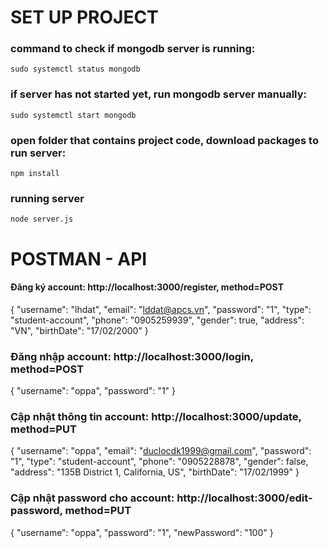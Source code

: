 # SET UP PROJECT

### command to check if mongodb server is running:
    sudo systemctl status mongodb

### if server has not started yet, run mongodb server manually:
    sudo systemctl start mongodb

### open folder that contains project code, download packages to run server:
    npm install

### running server
    node server.js






# POSTMAN - API

#### Đăng ký account: http://localhost:3000/register, method=POST
{
    "username": "lhdat",
    "email": "lddat@apcs.vn",
    "password": "1",
    "type": "student-account",
    "phone": "0905259939",
    "gender": true,
    "address": "VN",
    "birthDate": "17/02/2000"
}

### Đăng nhập account: http://localhost:3000/login, method=POST
{
    "username": "oppa",
    "password": "1"
}

### Cập nhật thông tin account: http://localhost:3000/update, method=PUT
{
    "username": "oppa",
    "email": "duclocdk1999@gmail.com",
    "password": "1",
    "type": "student-account",
    "phone": "0905228878",
    "gender": false,
    "address": "135B District 1, California, US",
    "birthDate": "17/02/1999"
}


### Cập nhật password cho account: http://localhost:3000/edit-password, method=PUT
{
    "username": "oppa",
    "password": "1",
    "newPassword": "100"
}